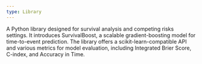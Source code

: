 ```yaml
---
type: Library
---
```


A Python library designed for survival analysis and competing risks settings. It introduces SurvivalBoost, a scalable gradient-boosting model for time-to-event prediction. The library offers a scikit-learn-compatible API and various metrics for model evaluation, including Integrated Brier Score, C-index, and Accuracy in Time.